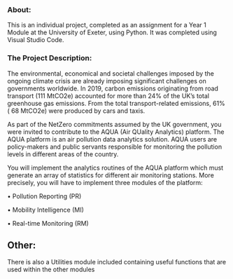 ### About:
This is an individual project, completed as an assignment for a Year 1 Module at the University of Exeter, using Python. It was completed using Visual Studio Code.

### The Project Description:
The environmental, economical and societal challenges imposed by the ongoing climate crisis are already imposing significant challenges on governments worldwide. In 2019, carbon emissions originating from road transport (111 MtCO2e) accounted for more than 24% of the UK’s total greenhouse gas emissions. From the total transport-related emissions, 61% ( 68 MtCO2e) were produced by cars and taxis.

As part of the NetZero commitments assumed by the UK government, you were invited to contribute to the AQUA (Air QUality Analytics) platform. The AQUA platform is an air pollution data analytics solution. AQUA users are policy-makers and public servants responsible for monitoring the pollution levels in different areas of the country.

You will implement the analytics routines of the AQUA platform which must generate an array of statistics for different air monitoring stations. More precisely, you will have to implement three modules of the platform:

• Pollution Reporting (PR)

• Mobility Intelligence (MI)

• Real-time Monitoring (RM)

## Other:
There is also a Utilities module included containing useful functions that are used within the other modules
